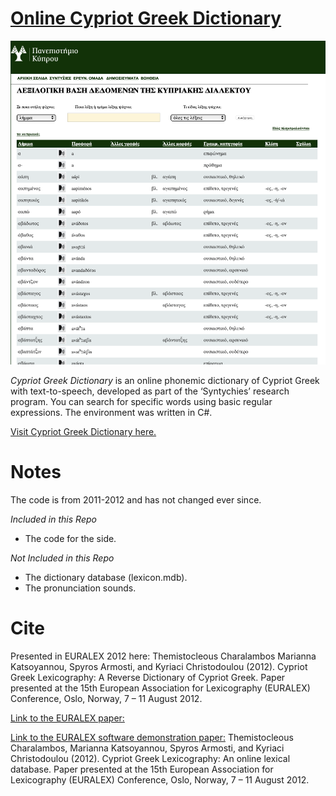# [Online Cypriot Greek Dictionary](http://lexcy.library.ucy.ac.cy)

![Dictionary](Figures/dictionary.png)

*Cypriot Greek Dictionary* is an online phonemic dictionary of  Cypriot Greek with text-to-speech, developed as part of the ‘Syntychies’ research program. You can search for specific words using basic regular expressions. The environment was written in C#.

<a href="http://lexcy.library.ucy.ac.cy">Visit Cypriot Greek Dictionary here.</a>

# Notes
The code is from 2011-2012 and has not changed ever since.

*Included in this Repo*
- The code for the side.

*Not Included in this Repo*
- The dictionary database (lexicon.mdb).
- The pronunciation sounds.

# Cite
Presented in EURALEX 2012 here: Themistocleous Charalambos Marianna Katsoyannou, Spyros Armosti, and Kyriaci Christodoulou (2012). Cypriot Greek Lexicography: A Reverse Dictionary of Cypriot Greek. Paper presented at the 15th European Association for Lexicography (EURALEX) Conference, Oslo, Norway, 7 – 11 August 2012.

[Link to the EURALEX paper:](http://euralex.org/wp-content/themes/euralex/proceedings/Euralex%202012/pp262-266%20Themistocleus,%20Katsoyannou,%20Armosti%20and%20Christodoulou.pdf)

[Link to the EURALEX software demonstration paper:](http://euralex.org/wp-content/themes/euralex/proceedings/Euralex%202012/pp889-891%20Themistocleus,%20Katsoyannou,%20Armosti%20and%20Christodoulou.pdf) Themistocleous Charalambos, Marianna Katsoyannou, Spyros Armosti, and Kyriaci Christodoulou (2012). Cypriot Greek Lexicography: An online lexical database. Paper presented at the 15th European Association for Lexicography (EURALEX) Conference, Oslo, Norway, 7 – 11 August 2012.
